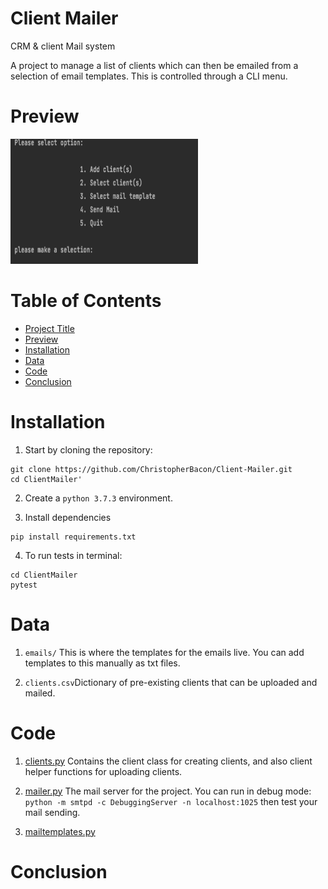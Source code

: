 # Client Mailer
CRM &amp; client Mail system

A project to manage a list of clients which can then be emailed from a selection of email templates. This is controlled through a CLI menu.

# Preview

<img src="menu.png" width="300" height="200">

# Table of Contents

- [Project Title](*Client-Mailer)
- [Preview](*Preview)
- [Installation](*Installation)
- [Data](*Data)
- [Code](*Code)
- [Conclusion](*Conclusion)

# Installation

1. Start by cloning the repository:
```
git clone https://github.com/ChristopherBacon/Client-Mailer.git
cd ClientMailer'
```
2. Create a ```python 3.7.3``` environment.

3. Install dependencies

```
pip install requirements.txt
```
4. To run tests in terminal:
```
cd ClientMailer
pytest
```

# Data

1. ```emails/``` This is where the templates for the emails live. You can add templates to this manually as txt files.

2. ```clients.csv```Dictionary of pre-existing clients that can be uploaded and mailed.

# Code

1. [clients.py](clientmailerproj/clients.py) Contains the client class for creating clients, and also client helper functions for uploading clients.

2. [mailer.py](clientmailerproj/mailer.py) The mail server for the project. You can run in debug mode: ```python -m smtpd -c DebuggingServer -n localhost:1025```
then test your mail sending.

3. [mailtemplates.py](clientmailerproj/mailer.py)

# Conclusion
